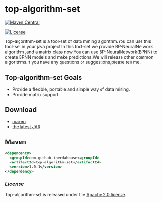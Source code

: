 # top-algorithm-set

[![Maven Central](https://img.shields.io/maven-central/v/com.github.ineedahouse/top-algorithm-set.svg?label=Maven%20Central)](https://search.maven.org/search?q=g:%22com.github.ineedahouse%22%20AND%20a:%22top-algorithm-set%22)

[![License](https://img.shields.io/badge/license-Apache%202-4EB1BA.svg)](https://www.apache.org/licenses/LICENSE-2.0.html)

Top-algorithm-set is a tool-set of data mining algorithm.You can use this tool-set in your java project.In this tool-set we provide BP-NeuralNetwork algorithm ,and a matrix class now.You can use BP-NeuralNetwork(BPNN) to create BPNN models and make predictions.We will release other common algorithms.If you have any questions or suggestions,please tell me.

## Top-algorithm-set Goals

- Provide a flexible, portable and simple way of data mining.
- Provide matrix support.

## Download

- [maven][1]
- [the latest JAR][2]

[1]: https://repo1.maven.org/maven2/com/alibaba/fastjson/
[2]: https://search.maven.org/remote_content?g=com.github.ineedahouse&amp;a=top-algorithm-set&amp;v=LATEST

## Maven

```xml
<dependency>
  <groupId>com.github.ineedahouse</groupId>
  <artifactId>top-algorithm-set</artifactId>
  <version>1.0.1</version>
</dependency>
```

### *License*

Top-algorithm-set is released under the [Apache 2.0 license](license.txt).

